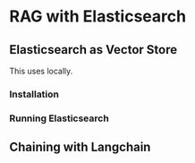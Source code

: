 # RAG with Elasticsearch

## Elasticsearch as Vector Store

This uses locally.

### Installation

### Running Elasticsearch


## Chaining with Langchain
